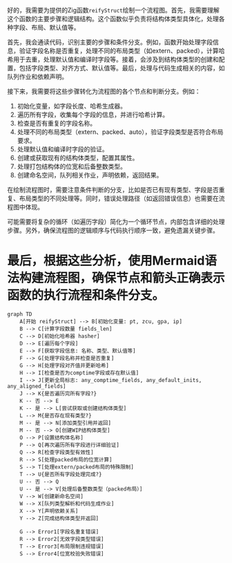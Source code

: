 好的，我需要为提供的Zig函数`reifyStruct`绘制一个流程图。首先，我需要理解这个函数的主要步骤和逻辑结构。这个函数似乎负责将结构体类型具体化，处理各种字段、布局、默认值等。

首先，我会通读代码，识别主要的步骤和条件分支。例如，函数开始处理字段信息，验证字段名称是否重复，处理不同的布局类型（如extern、packed），计算哈希用于去重，处理默认值和编译时字段等。接着，会涉及到结构体类型的创建和配置，包括字段类型、对齐方式、默认值等。最后，处理与代码生成相关的内容，如队列作业和依赖声明。

接下来，我需要将这些步骤转化为流程图的各个节点和判断分支。例如：

1. 初始化变量，如字段长度、哈希生成器。
2. 遍历所有字段，收集每个字段的信息，并进行哈希计算。
3. 检查是否有重复的字段名称。
4. 处理不同的布局类型（extern、packed、auto），验证字段类型是否符合布局要求。
5. 处理默认值和编译时字段的验证。
6. 创建或获取现有的结构体类型，配置其属性。
7. 处理打包结构体的位宽和后备整数类型。
8. 创建命名空间，队列相关作业，声明依赖，返回结果。

在绘制流程图时，需要注意条件判断的分支，比如是否已有现有类型、字段是否重复、布局类型的不同处理等。同时，错误处理路径（如返回错误信息）也需要在流程图中体现。

可能需要将复杂的循环（如遍历字段）简化为一个循环节点，内部包含详细的处理步骤。另外，确保流程图的逻辑顺序与代码执行顺序一致，避免遗漏关键步骤。

最后，根据这些分析，使用Mermaid语法构建流程图，确保节点和箭头正确表示函数的执行流程和条件分支。
================================================
```mermaid
graph TD
    A[开始 reifyStruct] --> B[初始化变量: pt, zcu, gpa, ip]
    B --> C[计算字段数量 fields_len]
    C --> D[初始化哈希器 hasher]
    D --> E[遍历每个字段]
    E --> F[获取字段信息: 名称、类型、默认值等]
    F --> G[处理字段名称并检查是否重复]
    G --> H[处理字段对齐值并更新哈希]
    H --> I[检查是否为comptime字段或存在默认值]
    I --> J[更新全局标志: any_comptime_fields, any_default_inits, any_aligned_fields]
    J --> K{是否遍历完所有字段?}
    K -- 否 --> E
    K -- 是 --> L[尝试获取或创建结构体类型]
    L --> M{是否存在现有类型?}
    M -- 是 --> N[添加类型引用并返回]
    M -- 否 --> O[创建WIP结构体类型]
    O --> P[设置结构体名称]
    P --> Q[再次遍历所有字段进行详细验证]
    Q --> R[检查字段类型有效性]
    R --> S[处理packed布局的位宽计算]
    S --> T[处理extern/packed布局的特殊限制]
    T --> U{是否所有字段处理完成?}
    U -- 否 --> Q
    U -- 是 --> V[处理后备整数类型（packed布局）]
    V --> W[创建新命名空间]
    W --> X[队列类型解析和代码生成作业]
    X --> Y[声明依赖关系]
    Y --> Z[完成结构体类型并返回]

    G --> Error1[字段名重复错误]
    R --> Error2[无效字段类型错误]
    T --> Error3[布局限制违规错误]
    S --> Error4[位宽校验失败错误]
```